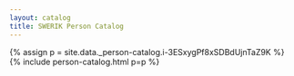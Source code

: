 ```yaml
---
layout: catalog
title: SWERIK Person Catalog
---
```

{% assign p = site.data._person-catalog.i-3ESxygPf8xSDBdUjnTaZ9K %}
{% include person-catalog.html p=p %}

